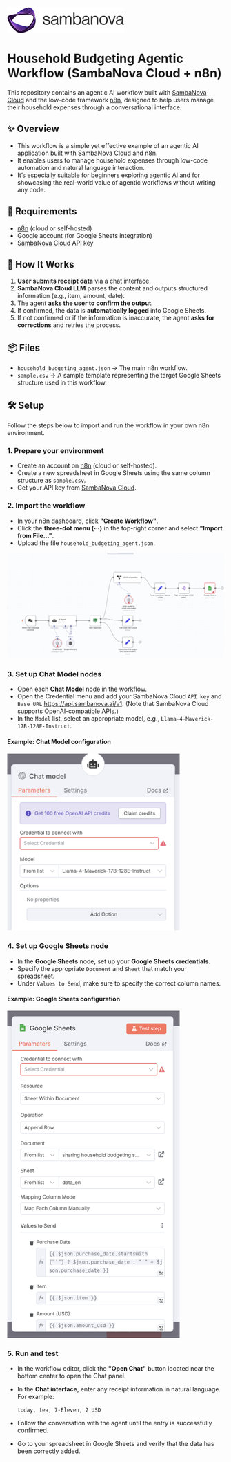 <a href="https://sambanova.ai/">
<picture>
  <source media="(prefers-color-scheme: dark)" srcset="../images/SambaNova-light-logo-1.png" height="60">
  <img alt="SambaNova logo" src="../images/SambaNova-dark-logo-1.png" height="60">
</picture>
</a>

# Household Budgeting Agentic Workflow (SambaNova Cloud + n8n)

This repository contains an agentic AI workflow built with [SambaNova Cloud](https://cloud.sambanova.ai/) and the low-code framework [n8n](https://n8n.io/), designed to help users manage their household expenses through a conversational interface.

## ✨ Overview

* This workflow is a simple yet effective example of an agentic AI application built with SambaNova Cloud and n8n.
* It enables users to manage household expenses through low-code automation and natural language interaction.
* It’s especially suitable for beginners exploring agentic AI and for showcasing the real-world value of agentic workflows without writing any code.

## 🔧 Requirements

* [n8n](https://n8n.io/) (cloud or self-hosted)
* Google account (for Google Sheets integration)
* [SambaNova Cloud](https://cloud.sambanova.ai) API key

## 🚀 How It Works

1. **User submits receipt data** via a chat interface.
2. **SambaNova Cloud LLM** parses the content and outputs structured information (e.g., item, amount, date).
3. The agent **asks the user to confirm the output**.
4. If confirmed, the data is **automatically logged** into Google Sheets.
5. If not confirmed or if the information is inaccurate, the agent **asks for corrections** and retries the process.

## 📦 Files

* `household_budgeting_agent.json`
  → The main n8n workflow.
* `sample.csv`
  → A sample template representing the target Google Sheets structure used in this workflow.

## 🛠️ Setup

Follow the steps below to import and run the workflow in your own n8n environment.

### 1. Prepare your environment

* Create an account on [n8n](https://n8n.io/) (cloud or self-hosted).
* Create a new spreadsheet in Google Sheets using the same column structure as `sample.csv`.
* Get your API key from [SambaNova Cloud](https://cloud.sambanova.ai).

### 2. Import the workflow

* In your n8n dashboard, click **"Create Workflow"**.
* Click the **three-dot menu (⋯)** in the top-right corner and select **"Import from File..."**.
* Upload the file `household_budgeting_agent.json`.

<img src="images/n8n_workflow.png" alt="Workflow Overview" width="700" />

### 3. Set up Chat Model nodes

* Open each **Chat Model** node in the workflow.
* Open the Credential menu and add your SambaNova Cloud `API key` and `Base URL` https://api.sambanova.ai/v1. (Note that SambaNova Cloud supports OpenAI-compatible APIs.)
* In the `Model` list, select an appropriate model, e.g., `Llama-4-Maverick-17B-128E-Instruct`.

#### Example: Chat Model configuration
<img src="images/n8n_llm.png" alt="Chat Model Setup" width="400" />

### 4. Set up Google Sheets node
* In the **Google Sheets** node, set up your **Google Sheets credentials**.
* Specify the appropriate `Document` and `Sheet` that match your spreadsheet.
* Under `Values to Send`, make sure to specify the correct column names.

#### Example: Google Sheets configuration
<img src="images/n8n_google_sheet.png" alt="Google Sheets Setup" width="400" />

### 5. Run and test

* In the workflow editor, click the **"Open Chat"** button located near the bottom center to open the Chat panel.
* In the **Chat interface**, enter any receipt information in natural language.
  For example:

  ```
  today, tea, 7-Eleven, 2 USD
  ```
* Follow the conversation with the agent until the entry is successfully confirmed.
* Go to your spreadsheet in Google Sheets and verify that the data has been correctly added.
